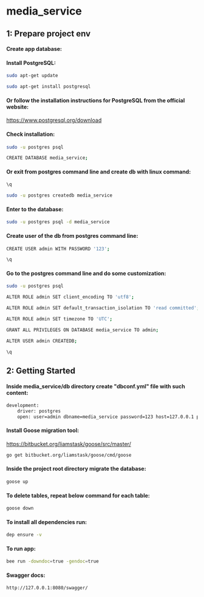 # media_service
## 1: Prepare project env
#### Create app database:
####  Install PostgreSQL:
```bash
sudo apt-get update

sudo apt-get install postgresql
```
#### Or follow the installation instructions for PostgreSQL from the official website:
https://www.postgresql.org/download
#### Check installation:
```bash
sudo -u postgres psql
```
```bash
CREATE DATABASE media_service;
```
#### Or exit from postgres command line and create db with linux command:
```bash
\q

sudo -u postgres createdb media_service
```
#### Enter to the database:
```bash
sudo -u postgres psql -d media_service
```
#### Create user of the db from postgres command line:
```bash
CREATE USER admin WITH PASSWORD '123';

\q
```
#### Go to the postgres command line and do some customization:
```bash
sudo -u postgres psql

ALTER ROLE admin SET client_encoding TO 'utf8';

ALTER ROLE admin SET default_transaction_isolation TO 'read committed';

ALTER ROLE admin SET timezone TO 'UTC';

GRANT ALL PRIVILEGES ON DATABASE media_service TO admin;

ALTER USER admin CREATEDB;

\q
```
## 2: Getting Started
#### Inside media_service/db directory create "dbconf.yml" file with such content:
```bash
development:
    driver: postgres
    open: user=admin dbname=media_service password=123 host=127.0.0.1 port=5432 sslmode=disable
```
#### Install Goose migration tool:
https://bitbucket.org/liamstask/goose/src/master/
```bash
go get bitbucket.org/liamstask/goose/cmd/goose
```

#### Inside the project root directory migrate the database:
```bash
goose up
```
#### To delete tables, repeat below command for each table:
```bash
goose down
```
#### To install all dependencies run:
```bash
dep ensure -v
```

#### To run app:
```bash
bee run -downdoc=true -gendoc=true
```

#### Swagger docs:
```bash
http://127.0.0.1:8080/swagger/
```
